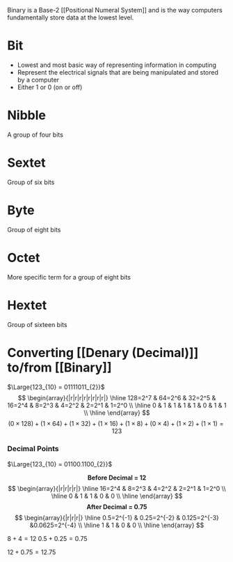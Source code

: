 Binary is a Base-2 [[Positional Numeral System]] and is the way computers fundamentally store data at the lowest level.

# Bit
- Lowest and most basic way of representing information in computing
- Represent the electrical signals that are being manipulated and stored by a computer
- Either 1 or 0  (on or off)

# Nibble
A group of four bits

# Sextet
Group of six bits

# Byte
Group of eight bits

# Octet
More specific term for a group of eight bits

# Hextet
Group of sixteen bits

# Converting [[Denary (Decimal)]] to/from [[Binary]]
$\Large{123_{10} = 01111011_{2}}$
$$
\begin{array}{|r|r|r|r|r|r|r|r|}
\hline
128=2^7 & 64=2^6 & 32=2^5 & 16=2^4 & 8=2^3 & 4=2^2 & 2=2^1 & 1=2^0 \\
\hline
0 & 1 & 1 & 1 & 1 & 0 & 1 & 1 \\
\hline
\end{array}
$$
$$
(0 \times 128) +
(1 \times 64) +
(1 \times 32) +
(1 \times 16) +
(1 \times 8) +
(0 \times 4) +
(1 \times 2) +
(1 \times 1)
= 123
$$

### Decimal Points
$\Large{123_{10} = 01100.1100_{2}}$

$$\textbf{Before Decimal = 12}$$
$$
\begin{array}{|r|r|r|r|}
\hline
16=2^4 & 8=2^3 & 4=2^2 & 2=2^1 & 1=2^0 \\
\hline
0 & 1 & 1 & 0 & 0 \\
\hline
\end{array}
$$
$$\textbf{After Decimal = 0.75}$$
$$
\begin{array}{|r|r|r|}
\hline
0.5=2^{-1} & 0.25=2^{-2} & 0.125=2^{-3} &0.0625=2^{-4} \\
\hline
1 & 1 & 0 & 0 \\
\hline
\end{array}
$$

$8 + 4 = 12$
$0.5 + 0.25 = 0.75$

$12 + 0.75 = 12.75$
